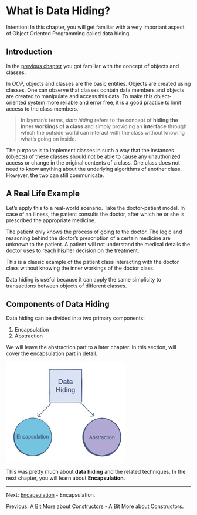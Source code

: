 # What is Data Hiding?

Intention: In this chapter, you will get familiar with a very important aspect of Object Oriented Programming called 
data hiding.

## Introduction

In the [previous chapter](introduction.md "Introduction") you got familiar with the concept of objects and classes.

In <i>OOP</i>, objects and classes are the basic entities. Objects are created using classes. One can observe that classes 
contain data members and objects are created to manipulate and access this data. To make this object-oriented system 
more reliable and error free, it is a good practice to limit access to the class members.

> In layman’s terms, <i>data hiding</i> refers to the concept of <b>hiding the inner workings of a class</b> and simply 
> providing an <b>interface</b> through which the outside world can interact with the class without knowing what’s 
> going on inside.

The purpose is to implement classes in such a way that the instances (objects) of these classes should not be able 
to cause any unauthorized access or change in the original contents of a class. One class does not need to know anything 
about the underlying algorithms of another class. However, the two can still communicate.

## A Real Life Example

Let’s apply this to a real-world scenario. Take the doctor-patient model. In case of an illness, the patient consults 
the doctor, after which he or she is prescribed the appropriate medicine.

The patient only knows the process of going to the doctor. The logic and reasoning behind the doctor’s prescription of 
a certain medicine are unknown to the patient. A patient will not understand the medical details the doctor uses 
to reach his/her decision on the treatment.

This is a classic example of the patient class interacting with the doctor class without knowing the inner workings 
of the doctor class.

Data hiding is useful because it can apply the same simplicity to transactions between objects of different classes.

## Components of Data Hiding

Data hiding can be divided into two primary components:
1. Encapsulation
2. Abstraction

We will leave the abstraction part to a later chapter. In this section, will cover the encapsulation part in detail.

![alt text](../../etc/oop/dt-hid.png "Data Hiding")

This was pretty much about <b>data hiding</b> and the related techniques. In the next chapter, you will learn about 
<b>Encapsulation</b>.

<hr>

Next: [Encapsulation](encapsulation.md "Encapsulation") - Encapsulation.

Previous: [A Bit More about Constructors](constructors-more.md "A Bit More about Constructors") - A Bit More about Constructors.